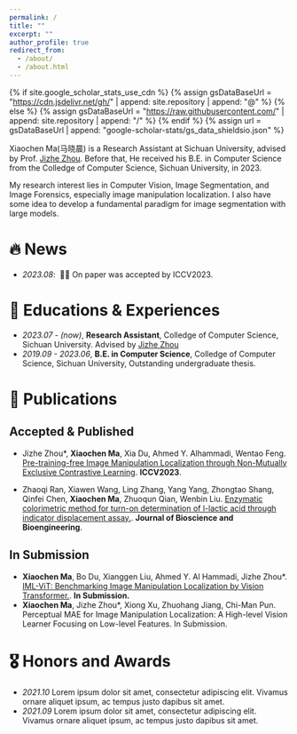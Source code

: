 ```yaml
---
permalink: /
title: ""
excerpt: ""
author_profile: true
redirect_from: 
  - /about/
  - /about.html
---
```


{% if site.google_scholar_stats_use_cdn %}
{% assign gsDataBaseUrl = "https://cdn.jsdelivr.net/gh/" | append: site.repository | append: "@" %}
{% else %}
{% assign gsDataBaseUrl = "https://raw.githubusercontent.com/" | append: site.repository | append: "/" %}
{% endif %}
{% assign url = gsDataBaseUrl | append: "google-scholar-stats/gs_data_shieldsio.json" %}



<span class='anchor' id='about-me'></span>

Xiaochen Ma(马晓晨) is a Research Assistant at Sichuan University, advised by Prof. [Jizhe Zhou](https://cs.scu.edu.cn/info/1283/17001.htm). Before that, He received his B.E. in Computer Science from the Colledge of Computer Science, Sichuan University, in 2023. 

My research interest lies in Computer Vision, Image Segmentation, and Image Forensics, especially image manipulation localization. I also have some idea to develop a fundamental paradigm for image segmentation with large models.

<!-- I have published more than 100 papers at the top international AI conferences with total <a href='https://scholar.google.com/citations?user=hGEIyCEAAAAJ'>google scholar citations <strong><span id='total_cit'>260000+</span></strong></a>  -->
<!-- (You can also use google scholar badge <a href='https://scholar.google.com/citations?user=hGEIyCEAAAAJ'><img src="https://img.shields.io/endpoint?url={{ url | url_encode }}&logo=Google%20Scholar&labelColor=f6f6f6&color=9cf&style=flat&label=citations"></a>).  -->


# 🔥 News
- *2023.08*: &nbsp;🎉🎉 On paper was accepted by ICCV2023.
<!-- - *2022.02*: &nbsp;🎉🎉 -->

# 📖 Educations & Experiences
- *2023.07 - (now)*, **Research Assistant**, Colledge of Computer Science, Sichuan University. Advised by [Jizhe Zhou](https://cs.scu.edu.cn/info/1283/17001.htm)
- *2019.09 - 2023.06*, **B.E. in Computer Science**, Colledge of Computer Science, Sichuan University, Outstanding undergraduate thesis.

# 📝 Publications 
## Accepted & Published

- Jizhe Zhou*, **Xiaochen Ma**, Xia Du, Ahmed Y. Alhammadi, Wentao Feng. [Pre-training-free Image Manipulation Localization through Non-Mutually Exclusive Contrastive Learning](http://arxiv.org/abs/2309.14900). **ICCV2023**.

- Zhaoqi Ran, Xiawen Wang, Ling Zhang, Yang Yang, Zhongtao Shang, Qinfei Chen, **Xiaochen Ma**, Zhuoqun Qian, Wenbin Liu. [Enzymatic colorimetric method for turn-on determination of l-lactic acid through indicator displacement assay.](https://www.sciencedirect.com/science/article/pii/S1389172323001810). **Journal of Bioscience and Bioengineering**.

## In Submission
- **Xiaochen Ma**, Bo Du, Xianggen Liu, Ahmed Y. Al Hammadi, Jizhe Zhou*. [IML-ViT: Benchmarking Image Manipulation Localization by Vision Transformer.](https://arxiv.org/abs/2307.14863). **In Submission.**
- **Xiaochen Ma**, Jizhe Zhou*, Xiong Xu, Zhuohang Jiang, Chi-Man Pun. Perceptual MAE for Image Manipulation Localization: A High-level Vision Learner Focusing on Low-level Features. In Submission.


<!-- <div class='paper-box'><div class='paper-box-image'><div><div class="badge">CVPR 2016</div><img src='images/500x300.png' alt="sym" width="100%"></div></div>
<div class='paper-box-text' markdown="1"> -->



<!-- [Deep Residual Learning for Image Recognition](https://openaccess.thecvf.com/content_cvpr_2016/papers/He_Deep_Residual_Learning_CVPR_2016_paper.pdf)

**Kaiming He**, Xiangyu Zhang, Shaoqing Ren, Jian Sun

[**Project**](https://scholar.google.com/citations?view_op=view_citation&hl=zh-CN&user=DhtAFkwAAAAJ&citation_for_view=DhtAFkwAAAAJ:ALROH1vI_8AC) <strong><span class='show_paper_citations' data='DhtAFkwAAAAJ:ALROH1vI_8AC'></span></strong>
- Lorem ipsum dolor sit amet, consectetur adipiscing elit. Vivamus ornare aliquet ipsum, ac tempus justo dapibus sit amet. 
</div>
</div>

- [Lorem ipsum dolor sit amet, consectetur adipiscing elit. Vivamus ornare aliquet ipsum, ac tempus justo dapibus sit amet](https://github.com), A, B, C, **CVPR 2020** -->

# 🎖 Honors and Awards
- *2021.10* Lorem ipsum dolor sit amet, consectetur adipiscing elit. Vivamus ornare aliquet ipsum, ac tempus justo dapibus sit amet. 
- *2021.09* Lorem ipsum dolor sit amet, consectetur adipiscing elit. Vivamus ornare aliquet ipsum, ac tempus justo dapibus sit amet. 



<!-- # 💬 Invited Talks
- *2021.06*, Lorem ipsum dolor sit amet, consectetur adipiscing elit. Vivamus ornare aliquet ipsum, ac tempus justo dapibus sit amet. 
- *2021.03*, Lorem ipsum dolor sit amet, consectetur adipiscing elit. Vivamus ornare aliquet ipsum, ac tempus justo dapibus sit amet.  \| [\[video\]](https://github.com/) -->

<!-- # 💻 Internships
- *2019.05 - 2020.02*, [Lorem](https://github.com/), China. -->